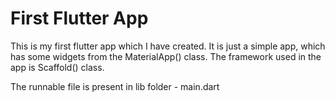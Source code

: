 # First Flutter App
 This is my first flutter app which I have created. It is just a simple app, which has some widgets from the MaterialApp() class. The framework used in the app is Scaffold() class.
 
 The runnable file is present in lib folder - main.dart
